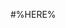 <!--

- %FFILE%
- -*- coding: utf-8 -*-
- vim:fenc=utf-8
- vim:foldmethod=syntax
- vim:foldnestmax=1

-->

#%HERE%
